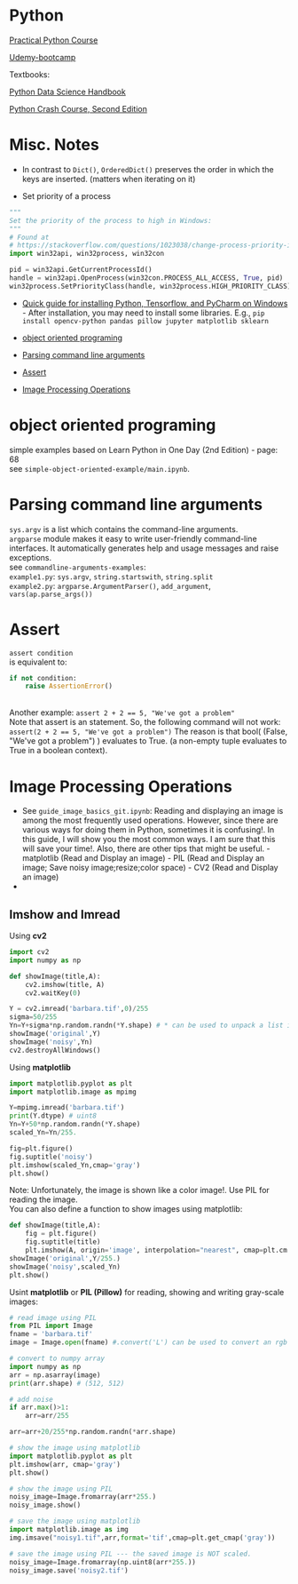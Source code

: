 # Python



[Practical Python Course](./dabeaz/)

[Udemy-bootcamp](./udemy-bootcamp)


Textbooks:

[Python Data Science Handbook](https://jakevdp.github.io/PythonDataScienceHandbook/)

[Python Crash Course, Second Edition](https://ehmatthes.github.io/pcc_2e/regular_index/)


# Misc. Notes
- In contrast to `Dict()`, `OrderedDict()` preserves the order in which the keys are inserted. (matters when iterating on it)

- Set priority of a process

```python
"""
Set the priority of the process to high in Windows:
"""
# Found at
# https://stackoverflow.com/questions/1023038/change-process-priority-in-python-cross-platform
import win32api, win32process, win32con

pid = win32api.GetCurrentProcessId()
handle = win32api.OpenProcess(win32con.PROCESS_ALL_ACCESS, True, pid)
win32process.SetPriorityClass(handle, win32process.HIGH_PRIORITY_CLASS)
```

- [Quick guide for installing Python, Tensorflow, and PyCharm on Windows](https://medium.com/@ashkan.abbasi/quick-guide-for-installing-python-tensorflow-and-pycharm-on-windows-ed99ddd9598) - After installation, you may need to install some libraries. E.g., `pip install opencv-python pandas pillow jupyter matplotlib sklearn`

- [object oriented programing](#ood)
- [Parsing command line arguments](#sysargv)
- [Assert](#exception)
- [Image Processing Operations](#imageProcessing)

<a id="ood"></a>

# object oriented programing
simple examples based on Learn Python in One Day (2nd Edition) - page: 68<br> see `simple-object-oriented-example/main.ipynb`.
<a id="dip_ops"></a>


<a id="sysargv"></a>
# Parsing command line arguments
`sys.argv` is a list which contains the command-line arguments. <br>
`argparse` module makes it easy to write user-friendly command-line interfaces. It automatically generates help and usage messages and raise exceptions.<br>
see `commandline-arguments-examples`:<br>
`example1.py`: `sys.argv`, `string.startswith`, `string.split`<br>
`example2.py`: `argparse.ArgumentParser()`, `add_argument`, `vars(ap.parse_args())`

<a id="exception"></a>
# Assert
`assert condition`
<br>is equivalent to:<br>
```python
if not condition:
    raise AssertionError()
```
<br> Another example:
`assert 2 + 2 == 5, "We've got a problem"`
<br>Note that assert is an statement. So, the following command will not work:
`assert(2 + 2 == 5, "We've got a problem")`
The reason is that bool( (False, "We've got a problem") ) evaluates to True. (a non-empty tuple evaluates to True in a boolean context).

<a id="imageProcessing"></a>
# Image Processing Operations
- See `guide_image_basics_git.ipynb`: Reading and displaying an image is among the most frequently used operations. However, since there are various ways for doing them in Python, sometimes it is confusing!. In this guide, I will show you the most common ways. I am sure that this will save your time!. Also, there are other tips that might be useful. - matplotlib (Read and Display an image) - PIL (Read and Display an image; Save noisy image;resize;color space) - CV2 (Read and Display an image)
- 

## Imshow and Imread

Using **cv2** <br>

```python
import cv2
import numpy as np

def showImage(title,A):
    cv2.imshow(title, A)
    cv2.waitKey(0)

Y = cv2.imread('barbara.tif',0)/255
sigma=50/255
Yn=Y+sigma*np.random.randn(*Y.shape) # * can be used to unpack a list into its elements.
showImage('original',Y)
showImage('noisy',Yn)
cv2.destroyAllWindows()

```
Using **matplotlib**
```python
import matplotlib.pyplot as plt
import matplotlib.image as mpimg

Y=mpimg.imread('barbara.tif')
print(Y.dtype) # uint8
Yn=Y+50*np.random.randn(*Y.shape)
scaled_Yn=Yn/255.

fig=plt.figure()
fig.suptitle('noisy')
plt.imshow(scaled_Yn,cmap='gray')
plt.show()
```
Note: Unfortunately, the image is shown like a color image!. Use PIL for reading the image.<br>
You can also define a function to show images using matplotlib:

```python
def showImage(title,A):
    fig = plt.figure()
    fig.suptitle(title)
    plt.imshow(A, origin='image', interpolation="nearest", cmap=plt.cm.gray)
showImage('original',Y/255.)
showImage('noisy',scaled_Yn)
plt.show()
```
Usint **matplotlib** or **PIL (Pillow)** for reading, showing and writing gray-scale images:<br>
```python
# read image using PIL
from PIL import Image
fname = 'barbara.tif'
image = Image.open(fname) #.convert('L') can be used to convert an rgb image to gray-scale

# convert to numpy array
import numpy as np
arr = np.asarray(image)
print(arr.shape) # (512, 512)

# add noise
if arr.max()>1:
    arr=arr/255

arr=arr+20/255*np.random.randn(*arr.shape)

# show the image using matplotlib
import matplotlib.pyplot as plt
plt.imshow(arr, cmap='gray')
plt.show()

# show the image using PIL
noisy_image=Image.fromarray(arr*255.)
noisy_image.show()

# save the image using matplotlib
import matplotlib.image as img
img.imsave("noisy1.tif",arr,format='tif',cmap=plt.get_cmap('gray'))

# save the image using PIL --- the saved image is NOT scaled.
noisy_image=Image.fromarray(np.uint8(arr*255.))
noisy_image.save('noisy2.tif')
```
